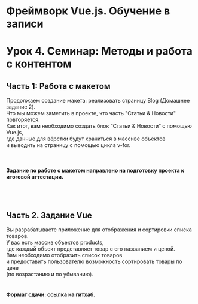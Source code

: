 # Фреймворк Vue.js. Обучение в записи

# Урок 4. Семинар: Методы и работа с контентом
## Часть 1: Работа с макетом

Продолжаем создание макета: реализовать страницу Blog (Домашнее задание 2).<br>
Что мы можем заметить в проекте, что часть "Статьи & Новости" повторяется.<br> 
Как итог, вам необходимо создать блок “Статьи & Новости” с помощью Vue.js,<br> 
где данные для вёрстки будут храниться в массиве объектов<br> 
и выводить на страницу с помощью цикла v-for.

<br>

#### Задание по работе с макетом направлено на подготовку проекта к итоговой аттестации.

<br>
<br>

## Часть 2. Задание Vue

Вы разрабатываете приложение для отображения и сортировки списка товаров.<br> 
У вас есть массив объектов products,<br>
где каждый объект представляет товар с его названием и ценой.<br> 
Вам необходимо отобразить список товаров<br> 
и предоставить пользователю возможность сортировать товары по цене<br> 
(по возрастанию и по убыванию).
<br>
<br>

#### Формат сдачи: ссылка на гитхаб.